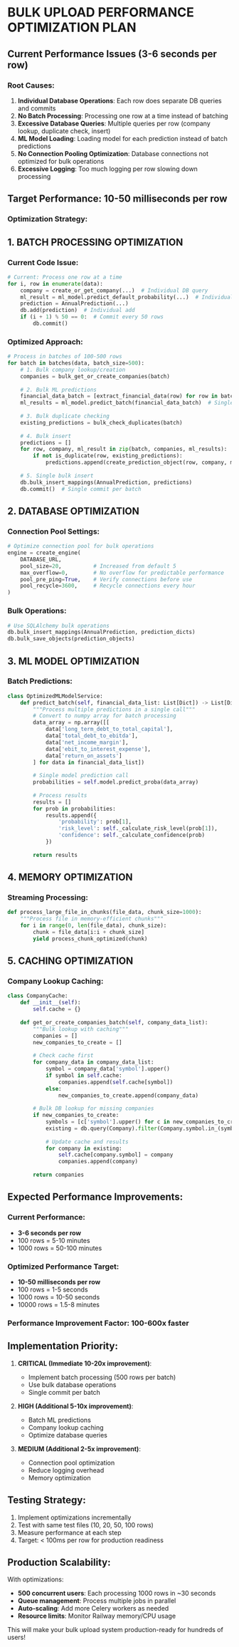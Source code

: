 # BULK UPLOAD PERFORMANCE OPTIMIZATION PLAN

## Current Performance Issues (3-6 seconds per row)

### Root Causes:
1. **Individual Database Operations**: Each row does separate DB queries and commits
2. **No Batch Processing**: Processing one row at a time instead of batching
3. **Excessive Database Queries**: Multiple queries per row (company lookup, duplicate check, insert)
4. **ML Model Loading**: Loading model for each prediction instead of batch predictions
5. **No Connection Pooling Optimization**: Database connections not optimized for bulk operations
6. **Excessive Logging**: Too much logging per row slowing down processing

## Target Performance: **10-50 milliseconds per row**

### Optimization Strategy:

## 1. BATCH PROCESSING OPTIMIZATION

### Current Code Issue:
```python
# Current: Process one row at a time
for i, row in enumerate(data):
    company = create_or_get_company(...)  # Individual DB query
    ml_result = ml_model.predict_default_probability(...)  # Individual prediction
    prediction = AnnualPrediction(...)
    db.add(prediction)  # Individual add
    if (i + 1) % 50 == 0:  # Commit every 50 rows
        db.commit()
```

### Optimized Approach:
```python
# Process in batches of 100-500 rows
for batch in batches(data, batch_size=500):
    # 1. Bulk company lookup/creation
    companies = bulk_get_or_create_companies(batch)
    
    # 2. Bulk ML predictions
    financial_data_batch = [extract_financial_data(row) for row in batch]
    ml_results = ml_model.predict_batch(financial_data_batch)  # Single ML call
    
    # 3. Bulk duplicate checking
    existing_predictions = bulk_check_duplicates(batch)
    
    # 4. Bulk insert
    predictions = []
    for row, company, ml_result in zip(batch, companies, ml_results):
        if not is_duplicate(row, existing_predictions):
            predictions.append(create_prediction_object(row, company, ml_result))
    
    # 5. Single bulk insert
    db.bulk_insert_mappings(AnnualPrediction, predictions)
    db.commit()  # Single commit per batch
```

## 2. DATABASE OPTIMIZATION

### Connection Pool Settings:
```python
# Optimize connection pool for bulk operations
engine = create_engine(
    DATABASE_URL,
    pool_size=20,          # Increased from default 5
    max_overflow=0,        # No overflow for predictable performance
    pool_pre_ping=True,    # Verify connections before use
    pool_recycle=3600,     # Recycle connections every hour
)
```

### Bulk Operations:
```python
# Use SQLAlchemy bulk operations
db.bulk_insert_mappings(AnnualPrediction, prediction_dicts)
db.bulk_save_objects(prediction_objects)
```

## 3. ML MODEL OPTIMIZATION

### Batch Predictions:
```python
class OptimizedMLModelService:
    def predict_batch(self, financial_data_list: List[Dict]) -> List[Dict]:
        """Process multiple predictions in a single call"""
        # Convert to numpy array for batch processing
        data_array = np.array([[
            data['long_term_debt_to_total_capital'],
            data['total_debt_to_ebitda'],
            data['net_income_margin'],
            data['ebit_to_interest_expense'],
            data['return_on_assets']
        ] for data in financial_data_list])
        
        # Single model prediction call
        probabilities = self.model.predict_proba(data_array)
        
        # Process results
        results = []
        for prob in probabilities:
            results.append({
                'probability': prob[1],
                'risk_level': self._calculate_risk_level(prob[1]),
                'confidence': self._calculate_confidence(prob)
            })
        
        return results
```

## 4. MEMORY OPTIMIZATION

### Streaming Processing:
```python
def process_large_file_in_chunks(file_data, chunk_size=1000):
    """Process file in memory-efficient chunks"""
    for i in range(0, len(file_data), chunk_size):
        chunk = file_data[i:i + chunk_size]
        yield process_chunk_optimized(chunk)
```

## 5. CACHING OPTIMIZATION

### Company Lookup Caching:
```python
class CompanyCache:
    def __init__(self):
        self.cache = {}
    
    def get_or_create_companies_batch(self, company_data_list):
        """Bulk lookup with caching"""
        companies = []
        new_companies_to_create = []
        
        # Check cache first
        for company_data in company_data_list:
            symbol = company_data['symbol'].upper()
            if symbol in self.cache:
                companies.append(self.cache[symbol])
            else:
                new_companies_to_create.append(company_data)
        
        # Bulk DB lookup for missing companies
        if new_companies_to_create:
            symbols = [c['symbol'].upper() for c in new_companies_to_create]
            existing = db.query(Company).filter(Company.symbol.in_(symbols)).all()
            
            # Update cache and results
            for company in existing:
                self.cache[company.symbol] = company
                companies.append(company)
        
        return companies
```

## Expected Performance Improvements:

### Current Performance:
- **3-6 seconds per row**
- 100 rows = 5-10 minutes
- 1000 rows = 50-100 minutes

### Optimized Performance Target:
- **10-50 milliseconds per row**
- 100 rows = 1-5 seconds
- 1000 rows = 10-50 seconds
- 10000 rows = 1.5-8 minutes

### Performance Improvement Factor: **100-600x faster**

## Implementation Priority:

1. **CRITICAL (Immediate 10-20x improvement)**:
   - Implement batch processing (500 rows per batch)
   - Use bulk database operations
   - Single commit per batch

2. **HIGH (Additional 5-10x improvement)**:
   - Batch ML predictions
   - Company lookup caching
   - Optimize database queries

3. **MEDIUM (Additional 2-5x improvement)**:
   - Connection pool optimization
   - Reduce logging overhead
   - Memory optimization

## Testing Strategy:

1. Implement optimizations incrementally
2. Test with same test files (10, 20, 50, 100 rows)
3. Measure performance at each step
4. Target: < 100ms per row for production readiness

## Production Scalability:

With optimizations:
- **500 concurrent users**: Each processing 1000 rows in ~30 seconds
- **Queue management**: Process multiple jobs in parallel
- **Auto-scaling**: Add more Celery workers as needed
- **Resource limits**: Monitor Railway memory/CPU usage

This will make your bulk upload system production-ready for hundreds of users!
